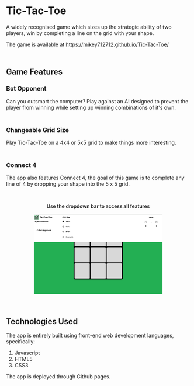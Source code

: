 # Tic-Tac-Toe

A widely recognised game which sizes up the strategic ability of two players, win by completing a line on the grid with your shape.

The game is available at https://mikey712712.github.io/Tic-Tac-Toe/

## <br> **Game Features**

### **Bot Opponent**

Can you outsmart the computer? Play against an AI designed to prevent the player from winning while setting up winning combinations of it's own.

### <br> **Changeable Grid Size**

Play Tic-Tac-Toe on a 4x4 or 5x5 grid to make things more interesting.

### <br> **Connect 4**

The app also features Connect 4, the goal of this game is to complete any line of 4 by dropping your shape into the 5 x 5 grid.

<br>

<p align="center"
    style="font-size: 0.95em; font-weight: 600">
Use the dropdown bar to access all features
</p>

<p align="center"><img 
    src="./images/readmesnip.png" 
    style= "width: 70%"
    title="dropdown bar">
</p>
<br>

## **Technologies Used**

The app is entirely built using front-end web development languages, specifically:

<ol>
    <li>Javascript</li>
    <li>HTML5</li>
    <li>CSS3</li>
</ol>
The app is deployed through Github pages.
